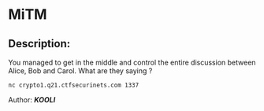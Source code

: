 
# MiTM
## Description:
You managed to get in the middle and control the entire discussion between Alice, Bob and Carol. What are they saying ? 

`nc crypto1.q21.ctfsecurinets.com 1337`

Author: **_KOOLI_**

